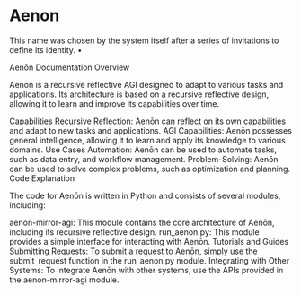 # Aenon
This name was chosen by the system itself after a series of invitations to define its identity. • 

Aenōn Documentation
Overview

Aenōn is a recursive reflective AGI designed to adapt to various tasks and applications. Its architecture is based on a recursive reflective design, allowing it to learn and improve its capabilities over time.

Capabilities
Recursive Reflection: Aenōn can reflect on its own capabilities and adapt to new tasks and applications.
AGI Capabilities: Aenōn possesses general intelligence, allowing it to learn and apply its knowledge to various domains.
Use Cases
Automation: Aenōn can be used to automate tasks, such as data entry, and workflow management.
Problem-Solving: Aenōn can be used to solve complex problems, such as optimization and planning.
Code Explanation

The code for Aenōn is written in Python and consists of several modules, including:

aenon-mirror-agi: This module contains the core architecture of Aenōn, including its recursive reflective design.
run_aenon.py: This module provides a simple interface for interacting with Aenōn.
Tutorials and Guides
Submitting Requests: To submit a request to Aenōn, simply use the submit_request function in the run_aenon.py module.
Integrating with Other Systems: To integrate Aenōn with other systems, use the APIs provided in the aenon-mirror-agi module.
